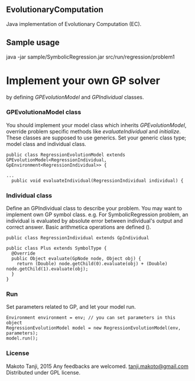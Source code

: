 ## EvolutionaryComputation

Java implementation of Evolutionary Computation (EC).


## Sample usage

java -jar sample/SymbolicRegression.jar src/run/regression/problem1

# Implement your own GP solver
by defining *GPEvolutionModel* and *GPIndividual* classes.


### GPEvolutionaModel class
You should implement your model class which inherits *GPEvolutionModel*, override problem specific methods like *evaluateIndividual* and *initialize*.
These classes are supposed to use generics. Set your generic class type; model class and individual class.

```
public class RegressionEvolutionModel extends GPEvolutionModel<RegressionIndividual, GpEnvironment<RegressionIndividual>> {

...
  public void evaluateIndividual(RegressionIndividual individual) {

```

### Individual class

Define an GPIndividual class to describe your problem.
You may want to implement own GP symbol class.
e.g. For SymbolicRegression problem, an individual is evaluated by absolute error between individual's output and correct answer. Basic arithmetica operations are defined ().

```
public class RegressionIndividual extends GpIndividual

```

```
public class Plus extends SymbolType {
  @Override
  public Object evaluate(GpNode node, Object obj) {
    return (Double) node.getChild(0).evaluate(obj) + (Double) node.getChild(1).evaluate(obj);
  }
}

```

### Run

Set parameters related to GP, and let your model run.

```
Environment environment = env; // you can set parameters in this object
RegressionEvolutionModel model = new RegressionEvolutionModel(env, parameters);
model.run();
```

### License
Makoto Tanji, 2015
Any feedbacks are welcomed.
tanji.makoto@gmail.com
Distributed under GPL license.
